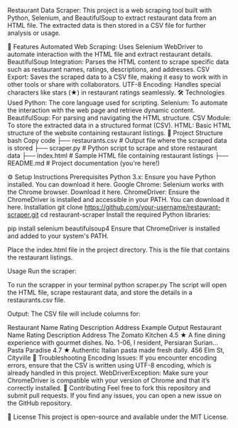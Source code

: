 Restaurant Data Scraper:
This project is a web scraping tool built with Python, Selenium, and BeautifulSoup to extract restaurant data from an HTML file. The extracted data is then stored in a CSV file for further analysis or usage.

🚀 Features
Automated Web Scraping: Uses Selenium WebDriver to automate interaction with the HTML file and extract restaurant details.
BeautifulSoup Integration: Parses the HTML content to scrape specific data such as restaurant names, ratings, descriptions, and addresses.
CSV Export: Saves the scraped data to a CSV file, making it easy to work with in other tools or share with collaborators.
UTF-8 Encoding: Handles special characters like stars (★) in restaurant ratings seamlessly.
🛠️ Technologies Used
Python: The core language used for scripting.
Selenium: To automate the interaction with the web page and retrieve dynamic content.
BeautifulSoup: For parsing and navigating the HTML structure.
CSV Module: To store the extracted data in a structured format (CSV).
HTML: Basic HTML structure of the website containing restaurant listings.
📂 Project Structure
bash
Copy code
├── restaurants.csv         # Output file where the scraped data is stored
├── scraper.py              # Python script to scrape and store restaurant data
├── index.html              # Sample HTML file containing restaurant listings
├── README.md               # Project documentation (you're here!)

⚙️ Setup Instructions
Prerequisites
Python 3.x: Ensure you have Python installed. You can download it here.
Google Chrome: Selenium works with the Chrome browser. Download it here.
ChromeDriver: Ensure the ChromeDriver is installed and accessible in your PATH. You can download it here.
Installation
git clone https://github.com/your-username/restaurant-scraper.git
cd restaurant-scraper
Install the required Python libraries:

pip install selenium beautifulsoup4
Ensure that ChromeDriver is installed and added to your system's PATH.

Place the index.html file in the project directory. This is the file that contains the restaurant listings.

Usage
Run the scraper:

To run the scrapper in your terminal
python scraper.py
The script will open the HTML file, scrape restaurant data, and store the details in a restaurants.csv file.

Output: The CSV file will include columns for:

Restaurant Name
Rating
Description
Address
Example Output
Restaurant Name	Rating	Description	Address
The Zomato Kitchen	4.5 ★	A fine dining experience with gourmet dishes.	No. 1-06, I resident, Persiaran Surian...
Pasta Paradise	4.7 ★	Authentic Italian pasta made fresh daily.	456 Elm St, Cityville
🐞 Troubleshooting
Encoding Issues: If you encounter encoding errors, ensure that the CSV is written using UTF-8 encoding, which is already handled in this project.
WebDriverException: Make sure your ChromeDriver is compatible with your version of Chrome and that it’s correctly installed.
🤝 Contributing
Feel free to fork this repository and submit pull requests. If you find any issues, you can open a new issue on the GitHub repository.

📄 License
This project is open-source and available under the MIT License.

